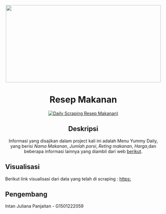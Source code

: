 
<div align="center">

<img src="https://github.com/Intanjulianapanjaitan/Mongo-Resep-Makanan/blob/main/Yummy.PNG" width="500" height="250">

# Resep Makanan

[![Daily Scraping Resep Makanan](https://github.com/Intanjulianapanjaitan/Mongo-Resep-Makanan/actions/workflows/main.yml/badge.svg))](https://github.com/Intanjulianapanjaitan/Mongo-Resep-Makanan/actions/workflows/main.yml)


## Deskripsi 
Informasi yang disajikan dalam project kali ini adalah Menu Yummy Daily, yang berisi *Nama Makanan*, *Jumlah porsi*, *Reting makanan*, *Harga*,dan beberapa informasi lainnya yang diambil dari web [berikut](https://www.yummy.co.id/).

<div align="left">

## Visualisasi

Berikut link visualisasi dari data yang telah di scraping : [https:](https://rpubs.com/IntanJP/1054731)

## Pengembang

Intan Juliana Panjaitan - G1501222059
